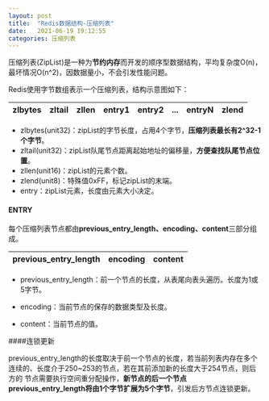```yaml
---
layout: post
title:  "Redis数据结构-压缩列表"
date:   2021-06-19 19:12:55
categories: 压缩列表
---
```


压缩列表(ZipList)是一种为**节约内存**而开发的顺序型数据结构，平均复杂度O(n)，最坏情况O(n^2)，因数据量小，不会引发性能问题。

Redis使用字节数组表示一个压缩列表，结构示意图如下：

| zlbytes | zltail | zllen | entry1 | entry2 | ... | entryN | zlend |
|---------|--------|-------|--------|--------|-----|--------|-------|

* zlbytes(unit32)：zipList的字节长度，占用4个字节，**压缩列表最长有2^32-1个字节**。
* zltail(unit32)：zipList队尾节点距离起始地址的偏移量，**方便查找队尾节点位置**。
* zllen(unit16)：zipList的元素个数。
* zlend(unit8)：特殊值0xFF，标记zipList的末端。
* entry：zipList元素，长度由元素大小决定。

#### ENTRY

每个压缩列表节点都由**previous_entry_length、encoding、content**三部分组成。

| previous_entry_length | encoding | content |
|-----------------------|----------|---------|

* previous_entry_length：前一个节点的长度，从表尾向表头遍历。长度为1或5字节。

* encoding：当前节点的保存的数据类型及长度。

* content：当前节点的值。

####连锁更新

previous_entry_length的长度取决于前一个节点的长度，若当前列表内存在多个连续的、长度介于250~253的节点，若在其前添加新的长度大于254节点，则后方的
节点需要执行空间重分配操作，**新节点的后一个节点previous_entry_length将由1个字节扩展为5个字节**，引发后方节点连锁更新。


